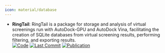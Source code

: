 ```yaml
---
icon: material/database
---
```


- **RingTail**: RingTail is a package for storage and analysis of virtual screenings run with AutoDock-GPU and AutoDock Vina, facilitating the creation of SQLite databases from virtual screening results, performing filtering, and exporting results.  
		[![Code](https://img.shields.io/github/stars/forlilab/Ringtail?style=for-the-badge&logo=github)](https://github.com/forlilab/Ringtail#getting-started) [![Last Commit](https://img.shields.io/github/last-commit/forlilab/Ringtail?style=for-the-badge&logo=github)](https://github.com/forlilab/Ringtail#getting-started) [![Publication](https://img.shields.io/badge/Publication-Citations:0-blue?style=for-the-badge&logo=bookstack)](https://doi.org/10.1021/acs.jcim.3c00166) 
